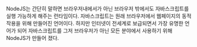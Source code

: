 NodeJS는 간단히 말하면 브라우저내에서가 아닌 브라우저 밖에서도 자바스크립트를 실행 가능하게 해주는 런타임이다. 자바스크립트는 원래 브라우저에서 웹페이지의 동적작용을 위해 만들어진 언어이다. 하지만 인터넷이 전세계로 보급되면서 가장 유명한 언어가 되어 자바스크립트를 그저 브라우저가 아닌 모든 분야에서 사용하기 위해 NodeJS가 만들어 졌다.
